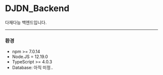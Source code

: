 # DJDN_Backend
다재다능 백엔드입니다.

--------------------


### 환경
* npm >= 7.0.14
* Node.JS = 12.19.0
* TypeScript >= 4.0.3
* Database: 아직 미정..
